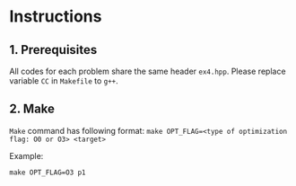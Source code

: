 # Instructions

## 1. Prerequisites

All codes for each problem share the same header `ex4.hpp`.
Please replace variable `CC` in `Makefile` to `g++`.

## 2. Make

`Make` command has following format:
`make OPT_FLAG=<type of optimization flag: O0 or O3> <target>`

Example:

`make OPT_FLAG=O3 p1`
